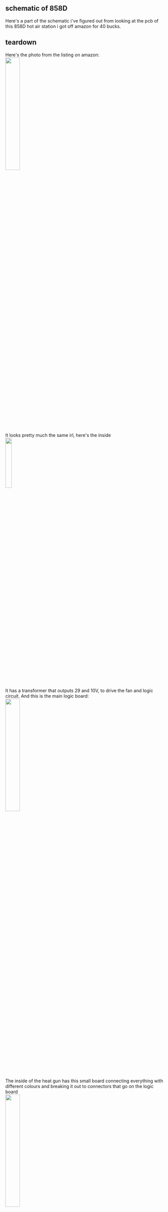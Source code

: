 ## schematic of 858D
Here's a part of the schematic i've figured out from looking at the pcb of this 858D hot air station i got off amazon for 40 bucks.
## teardown
Here's the photo from the listing on amazon:  
<img src="https://github.com/bassusteur/858D-hot-air-station/assets/42449683/5a13ed8c-10aa-46e1-9b4e-6b7ce3fe6010.png" width=30% height=30%>  
It looks pretty much the same irl, here's the inside  
<img src="https://github.com/bassusteur/858D-hot-air-station/assets/42449683/7590cbc2-2ec7-4fbb-9891-3517ccb70fae.png" width=20% height=20%>   
It has a transformer that outputs 29 and 10V, to drive the fan and logic circuit.
And this is the main logic board:  
<img src="https://github.com/bassusteur/858D-hot-air-station/assets/42449683/75266f30-c80d-4996-93c7-24f3167c1513" width=30% height=30%>  

The inside of the heat gun has this small board connecting everything with different colours and breaking it out to connectors that go on the logic board  
<img src="https://github.com/bassusteur/858D-hot-air-station/assets/42449683/fd44483b-4efb-43b7-92e0-d2d2b8010af6" width=30% height=30%>

These 3 connectors are in order:Live and Neutral in, transformer primary winding wires, heat gun resistor leads  
<img src="https://github.com/bassusteur/858D-hot-air-station/assets/42449683/98a184ce-519f-450e-89a6-fd7119d54bf8" width=30% height=30%>

The main MCU is designed my sino mcu in china, thankfully i found the datasheet [here](https://www.sinomcu.com/upload/serviceSupport/serviceFile/usermanual/MC51F003A4%E7%94%A8%E6%88%B7%E6%89%8B%E5%86%8CV1.4.pdf)
<img src="https://github.com/bassusteur/858D-hot-air-station/assets/42449683/46fdfadd-cc37-45de-87ba-e955419c2233" width=10% height=10%>
